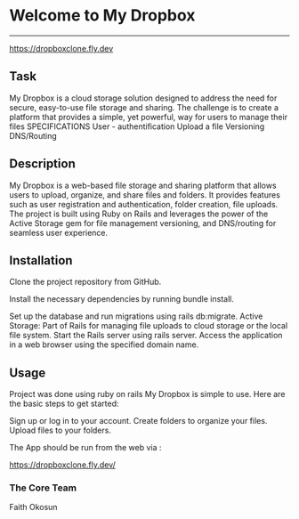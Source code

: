 # Welcome to My Dropbox
***
https://dropboxclone.fly.dev
## Task
My Dropbox is a cloud storage solution designed to address the need for secure, easy-to-use file storage and sharing. The challenge is to create a platform that provides a simple, yet powerful, way for users to manage their files 
SPECIFICATIONS
User - authentification
Upload a file
Versioning
DNS/Routing

## Description
My Dropbox is a web-based file storage and sharing platform that allows users to upload, organize, and share files 
and folders. It provides features such as user registration and authentication, folder creation, file uploads. The project is built using Ruby on Rails and 
leverages the power of the Active Storage gem for file management versioning, and DNS/routing for seamless user experience.
## Installation
Clone the project repository from GitHub.

Install the necessary dependencies by running bundle install.

Set up the database and run migrations using rails db:migrate.
Active Storage: Part of Rails for managing file uploads to cloud storage or the local file system.
Start the Rails server using rails server.
Access the application in a web browser using the specified domain name.

## Usage
Project was done using ruby on rails
My Dropbox is simple to use. Here are the basic steps to get started:

Sign up or log in to your account.
Create folders to organize your files.
Upload files to your folders.

The App should be run from the web via :

https://dropboxclone.fly.dev/

### The Core Team
Faith Okosun

